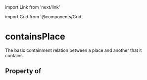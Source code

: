 import Link from 'next/link'
  
import Grid from '@components/Grid'

# containsPlace

The basic containment relation between a place and another that it contains.

## Property of



